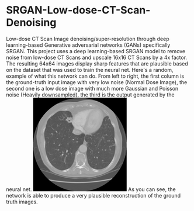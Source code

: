 # SRGAN-Low-dose-CT-Scan-Denoising
Low-dose CT Scan Image denoising/super-resolution through deep learning-based Generative adversarial networks (GANs) specifically SRGAN. This project uses a deep learning-based SRGAN model to remove noise from low-dose CT Scans and upscale 16x16 CT Scans by a 4x factor. The resulting 64x64 images display sharp features that are plausible based on the dataset that was used to train the neural net.
Here's a random, example of what this network can do. From left to right, the first column is the ground-truth input image with very low noise (Normal Dose Image), the second one is a low dose image with much more Gaussian and Poisson noise (Heavily downsampled), the third is the output generated by the neural net.
![](/Normal.JPG)
As you can see, the network is able to produce a very plausible reconstruction of the ground truth images.
